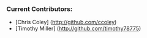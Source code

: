 ### Current Contributors: ###
- [Chris Coley] (http://github.com/ccoley)
- [Timothy Miller] (http://github.com/timothy78775)
